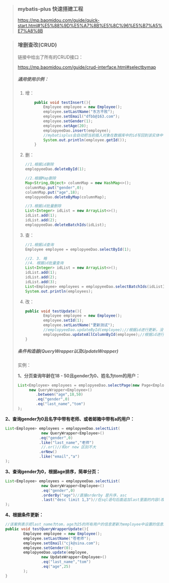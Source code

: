 > ### mybatis-plus 快速搭建工程
>
> <https://mp.baomidou.com/guide/quick-start.html#%E5%88%9D%E5%A7%8B%E5%8C%96%E5%B7%A5%E7%A8%8B>



> ### 增删查改(CRUD)
>
> 链接中给出了所有的CRUD接口：
>
> <https://mp.baomidou.com/guide/crud-interface.html#selectbymap>
>
> ##### 通用使用示例：
>
> 1. 增：
>
>    ```java
>        public void testInsert(){
>            Employee employee = new Employee();
>            employee.setLastName("东方不败");
>            employee.setEmail("dfbb@163.com");
>            employee.setGender(1);
>            employee.setAge(20);
>            emplopyeeDao.insert(employee);
>            //mybatisplus会自动把当前插入对象在数据库中的id写回到该实体中
>            System.out.println(employee.getId());
>        }
>    ```
>
> 2. 删：
>
>    ```java
>    //1.根据id删除
>    emplopyeeDao.deleteById(1);
>    
>    //2.根据Map删除
>    Map<String,Object> columnMap = new HashMap<>();
>    columnMap.put("gender",0);
>    columnMap.put("age",18);
>    emplopyeeDao.deleteByMap(columnMap);
>    
>    //3.根据id批量删除
>    List<Integer> idList = new ArrayList<>();
>    idList.add(1);
>    idList.add(2);
>    emplopyeeDao.deleteBatchIds(idList);
>    ```
>
>    
>
> 3. 查：
>
>    ```java
>    //1.根据id查询
>    Employee employee = emplopyeeDao.selectById(1);
>    
>    //2. 3. 略
>    //4. 根据id批量查询
>    List<Integer> idList = new ArrayList<>();
>    idList.add(1);
>    idList.add(2);
>    idList.add(3);
>    List<Employee> employees = emplopyeeDao.selectBatchIds(idList);
>    System.out.println(employees);
>    ```
>
>    
>
> 4. 改：
>
>    ```java
>    public void testUpdate(){
>            Employee employee = new Employee();
>            employee.setId(1);
>            employee.setLastName("更新测试");
>            //emplopyeeDao.updateById(employee);//根据id进行更新，没有传值的属性就不会更新
>            emplopyeeDao.updateAllColumnById(employee);//根据id进行更新，没传值的属性就更新为null
>    }
>    ```
>
> ##### 条件构造器(QueryWrapper以及UpdateWrapper)
>
> 实例：
>
> **1、分页查询年龄在18 - 50且gender为0、姓名为tom的用户：**
>
> ```java
> List<Employee> employees = emplopyeeDao.selectPage(new Page<Employee>(1,3),
>      new QueryWrapper<Employee>()
>         .between("age",18,50)
>         .eq("gender",0)
>         .eq("last_name","tom")
> );
> ```

**2、查询gender为0且名字中带有老师、或者邮箱中带有a的用户：**

```java
List<Employee> employees = emplopyeeDao.selectList(
                new QueryWrapper<Employee>()
               .eq("gender",0)
               .like("last_name","老师")
                //.or()//和or new 区别不大
               .orNew()
               .like("email","a")
);
```

**3、查询gender为0，根据age排序，简单分页：**

```java
List<Employee> employees = emplopyeeDao.selectList(
                new QueryWrapper<Employee>()
                .eq("gender",0)
                .orderBy("age")//直接orderby 是升序，asc
                .last("desc limit 1,3")//在sql语句后面追加last里面的内容(改为降序，同时分页)
);
```

**4、根据条件更新：**

```java
//该案例表示把last_name为tom，age为25的所有用户的信息更新为employee中设置的信息。
public void testQueryWrapperUpdate(){
        Employee employee = new Employee();
        employee.setLastName("苍老师");
        employee.setEmail("cjk@sina.com");
        employee.setGender(0);
        emplopyeeDao.update(employee,
                new UpdateWrapper<Employee>()
                .eq("last_name","tom")
                .eq("age",25)
        );
}
```
